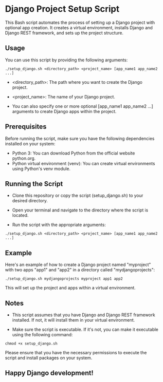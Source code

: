 # Django Project Setup Script

This Bash script automates the process of setting up a Django project with optional app creation. It creates a virtual environment, installs Django and Django REST framework, and sets up the project structure.

## Usage

You can use this script by providing the following arguments:

```shell
./setup_django.sh <directory_path> <project_name> [app_name1 app_name2 ...]
```
- <directory_path>: The path where you want to create the Django project.

- <project_name>: The name of your Django project.

- You can also specify one or more optional [app_name1 app_name2 ...] arguments to create Django apps within the project.

## Prerequisites

Before running the script, make sure you have the following dependencies installed on your system:

- Python 3: You can download Python from the official website python.org.
- Python virtual environment (venv): You can create virtual environments using Python's venv module.

## Running the Script

- Clone this repository or copy the script (setup_django.sh) to your desired directory.

- Open your terminal and navigate to the directory where the script is located.

- Run the script with the appropriate arguments:

```shell
./setup_django.sh <directory_path> <project_name> [app_name1 app_name2 ...]
```

## Example

Here's an example of how to create a Django project named "myproject" with two apps "app1" and "app2" in a directory called "mydjangoprojects":

```shell
./setup_django.sh mydjangoprojects myproject app1 app2
```

This will set up the project and apps within a virtual environment.
## Notes

- This script assumes that you have Django and Django REST framework installed. If not, it will install them in your virtual environment.

- Make sure the script is executable. If it's not, you can make it executable using the following command:

```shell
chmod +x setup_django.sh
```

Please ensure that you have the necessary permissions to execute the script and install packages on your system.

## Happy Django development!
